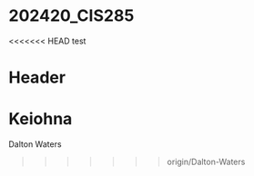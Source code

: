 # 202420_CIS285
<<<<<<< HEAD
test

# Header
Keiohna
=======
Dalton Waters
>>>>>>> origin/Dalton-Waters
